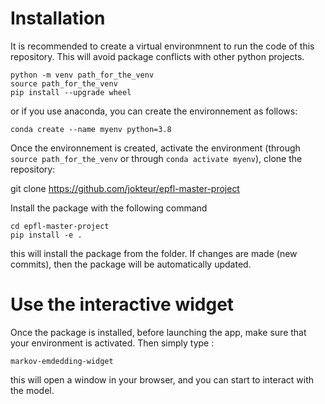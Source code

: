 # Installation

It is recommended to create a virtual environmnent to run the code of this repository. This will avoid package conflicts with other python projects.

```
python -m venv path_for_the_venv
source path_for_the_venv
pip install --upgrade wheel
```

or if you use anaconda, you can create the environnement as follows:

```
conda create --name myenv python=3.8
```

Once the environnement is created, activate the environment (through `source path_for_the_venv` or through `conda activate myenv`), clone the repository:

git clone https://github.com/jokteur/epfl-master-project

Install the package with the following command

```
cd epfl-master-project
pip install -e .
```

this will install the package from the folder. If changes are made (new commits), then the package will be automatically updated.

# Use the interactive widget

Once the package is installed, before launching the app, make sure that your environment is activated. Then simply type :

```
markov-emdedding-widget
```

this will open a window in your browser, and you can start to interact with the model.
